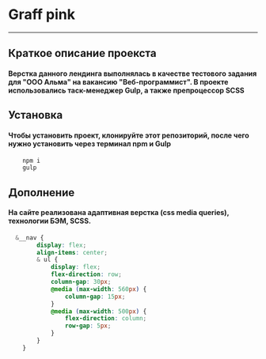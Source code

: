 # Graff pink
___
## Краткое описание проекста
#### Верстка данного лендинга выполнялась в качестве тестового задания для "ООО Альма" на вакансию "Веб-программист". В проекте использовались таск-менеджер Gulp, а также препроцессор SCSS
## Установка
#### Чтобы установить проект, клонируйте этот репозиторий, после чего нужно установить через терминал npm и Gulp
```bash
    npm i
    gulp
```
## Дополнение
#### На сайте реализована адаптивная верстка (css media queries), технологии БЭМ, SCSS.
```scss
  &__nav {
        display: flex;
        align-items: center;
        & ul {
            display: flex;
            flex-direction: row;
            column-gap: 30px;
            @media (max-width: 560px) {
                column-gap: 15px;
            }
            @media (max-width: 500px) {
                flex-direction: column;
                row-gap: 5px;
            }
        }
    }
```
